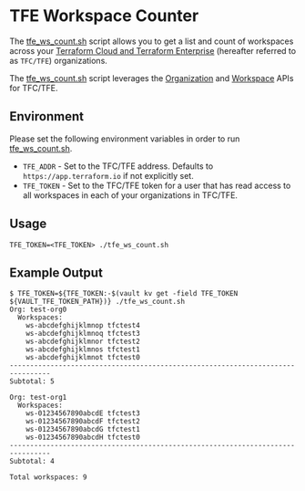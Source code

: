 # TFE Workspace Counter

The [tfe_ws_count.sh](tfe_ws_count.sh) script allows you to get a list and count of workspaces across your [Terraform Cloud and Terraform Enterprise](https://www.terraform.io/docs/cloud/index.html) (hereafter referred to as `TFC/TFE`) organizations.

The [tfe_ws_count.sh](tfe_ws_count.sh) script leverages the [Organization](https://www.terraform.io/docs/cloud/api/organizations.html#list-organizations) and [Workspace](https://www.terraform.io/docs/cloud/api/workspaces.html#list-workspaces) APIs for TFC/TFE.

## Environment

Please set the following environment variables in order to run [tfe_ws_count.sh](tfe_ws_count.sh).

* `TFE_ADDR` - Set to the TFC/TFE address. Defaults to `https://app.terraform.io` if not explicitly set.
* `TFE_TOKEN` - Set to the TFC/TFE token for a user that has read access to all workspaces in each of your organizations in TFC/TFE.

## Usage

```
TFE_TOKEN=<TFE_TOKEN> ./tfe_ws_count.sh
```

## Example Output

```
$ TFE_TOKEN=${TFE_TOKEN:-$(vault kv get -field TFE_TOKEN ${VAULT_TFE_TOKEN_PATH})} ./tfe_ws_count.sh 
Org: test-org0
  Workspaces:
    ws-abcdefghijklmnop	tfctest4
    ws-abcdefghijklmnoq	tfctest3
    ws-abcdefghijklmnor	tfctest2
    ws-abcdefghijklmnos	tfctest1
    ws-abcdefghijklmnot	tfctest0
--------------------------------------------------------------------------------
Subtotal: 5

Org: test-org1
  Workspaces:
    ws-01234567890abcdE	tfctest3
    ws-01234567890abcdF	tfctest2
    ws-01234567890abcdG	tfctest1
    ws-01234567890abcdH	tfctest0
--------------------------------------------------------------------------------
Subtotal: 4

Total workspaces: 9
```
